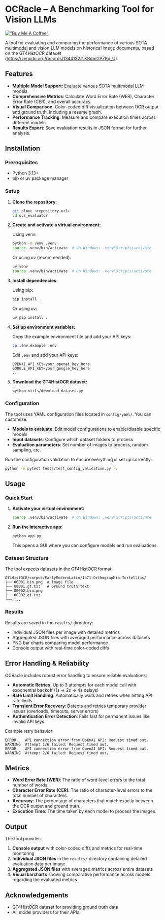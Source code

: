 # OCRacle – A Benchmarking Tool for Vision LLMs

[!["Buy Me A Coffee"](https://www.buymeacoffee.com/assets/img/custom_images/orange_img.png)](https://www.buymeacoffee.com/dassoo)

A tool for evaluating and comparing the performance of various SOTA multimodal and vision LLM models on historical image documents, based on the GT4HistOCR dataset (https://zenodo.org/records/1344132#.XBdmGPZKg_U).

## Features

- **Multiple Model Support**: Evaluate various SOTA multimodal LLM models.
- **Comprehensive Metrics**: Calculate Word Error Rate (WER), Character Error Rate (CER), and overall accuracy.
- **Visual Comparison**: Color-coded diff visualization between OCR output and ground truth, including a resume graph.
- **Performance Tracking**: Measure and compare execution times across different models.
- **Results Export**: Save evaluation results in JSON format for further analysis.

## Installation

### Prerequisites

- Python 3.13+
- pip or uv package manager

### Setup

1. **Clone the repository:**

   ```bash
   git clone <repository-url>
   cd ocr_evaluator
   ```

2. **Create and activate a virtual environment:**

   Using venv:
   ```bash
   python -m venv .venv
   source .venv/bin/activate  # On Windows: .venv\Scripts\activate
   ```

   Or using uv (recommended):
   ```bash
   uv venv
   source .venv/bin/activate  # On Windows: .venv\Scripts\activate
   ```

3. **Install dependencies:**

   Using pip:
   ```bash
   pip install .
   ```

   Or using uv:
   ```bash
   uv pip install .
   ```

4. **Set up environment variables:**
   
   Copy the example environment file and add your API keys:
   ```bash
   cp .env.example .env
   ```
   
   Edit `.env` and add your API keys:
   ```env
   OPENAI_API_KEY=your_openai_key_here
   GOOGLE_API_KEY=your_google_key_here
   ...
   ```

5. **Download the GT4HistOCR dataset:**

   ```bash
   python utils/download_dataset.py
   ```

### Configuration

The tool uses YAML configuration files located in `config/yaml/`. You can customize:

- **Models to evaluate**: Edit model configurations to enable/disable specific models
- **Input datasets**: Configure which dataset folders to process
- **Evaluation parameters**: Set number of images to process, random sampling, etc.

Run the configuration validation to ensure everything is set up correctly:
```bash
python -m pytest tests/test_config_validation.py -v
```

## Usage

### Quick Start

1. **Activate your virtual environment:**
   ```bash
   source .venv/bin/activate  # On Windows: .venv\Scripts\activate
   ```

2. **Run the interactive app:**
   ```bash
   python app.py
   ```
   This opens a GUI where you can configure models and run evaluations.


### Dataset Structure

The tool expects datasets in the GT4HistOCR format:

```
GT4HistOCR/corpus/EarlyModernLatin/1471-Orthographia-Tortellius/
├── 00001.bin.png  # Image file
├── 00001.gt.txt   # Ground truth text
├── 00002.bin.png
├── 00002.gt.txt
└── ...
```

### Results

Results are saved in the `results/` directory:
- Individual JSON files per image with detailed metrics
- Aggregated JSON files with averaged performance across datasets  
- PNG bar charts comparing model performance
- Console output with real-time color-coded diffs


## Error Handling & Reliability

OCRacle includes robust error handling to ensure reliable evaluations:

- **Automatic Retries**: Up to 3 attempts for each model call with exponential backoff (1s → 2s → 4s delays)
- **Rate Limit Handling**: Automatically waits and retries when hitting API rate limits
- **Transient Error Recovery**: Detects and retries temporary provider issues (overloads, timeouts, server errors)
- **Authentication Error Detection**: Fails fast for permanent issues like invalid API keys

Example retry behavior:
```
ERROR    API connection error from OpenAI API: Request timed out.                                                                 
WARNING  Attempt 1/6 failed: Request timed out.                                                                                   
ERROR    API connection error from OpenAI API: Request timed out.                                                                 
WARNING  Attempt 2/6 failed: Request timed out.
```

## Metrics

- **Word Error Rate (WER)**: The ratio of word-level errors to the total number of words.
- **Character Error Rate (CER)**: The ratio of character-level errors to the total number of characters.
- **Accuracy**: The percentage of characters that match exactly between the OCR output and ground truth.
- **Execution Time**: The time taken by each model to process the images.

## Output

The tool provides:

1. **Console output** with color-coded diffs and metrics for real-time monitoring
2. **Individual JSON files** in the `results/` directory containing detailed evaluation data per image
3. **Aggregated JSON files** with averaged metrics across entire datasets
4. **Visual barcharts** showing comparative performance across models regarding the evaluated metrics


## Acknowledgements

- GT4HistOCR dataset for providing ground truth data
- All model providers for their APIs
